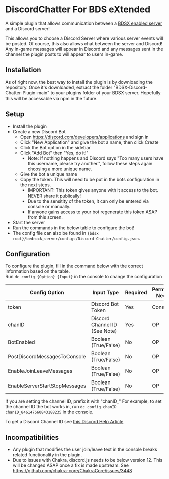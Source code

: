 
# DiscordChatter For BDS eXtended

A simple plugin that allows communication between a [BDSX enabled server](https://github.com/bdsx/bdsx) and a Discord server!  

This allows you to choose a Discord Server where various server events will be posted.
Of course, this also allows chat between the server and Discord! Any in-game messages will appear in Discord and any messages sent in the channel the plugin posts to will appear to users in-game.

## Installation

As of right now, the best way to install the plugin is by downloading the repository.
Once it's downloaded, extract the folder "BDSX-Discord-Chatter-Plugin-main" to your plugins folder of your BDSX server.
Hopefully this will be accessable via npm in the future.

## Setup

- Install the plugin
- Create a new Discord Bot
  - Open <https://discord.com/developers/applications> and sign in
  - Click "New Application" and give the bot a name, then click Create
  - Click the Bot option in the sidebar
  - Click "Add Bot" then "Yes, do it!"
    - Note: If nothing happens and Discord says "Too many users have this username, please try another.", follow these steps again choosing a more unique name.
  - Give the bot a unique name
  - Copy the token. This will need to be put in the bots configuration in the next steps.
    - IMPORTANT: This token gives anyone with it access to the bot. NEVER share it publically!
    - Due to the sensitity of the token, it can only be entered via console or manually.
    - If anyone gains access to your bot regenerate this token ASAP from this screen.
- Start the server
- Run the commands in the below table to configure the bot!
- The config file can also be found in `{bdsx root}/bedrock_server/configs/Discord-Chatter/config.json`.

## Configuration

To configure the plugin, fill in the command below with the correct information based on the table.  
Run `dc config {Option} {Input}` in the console to change the configuration

| Config Option                 | Input Type                    | Required                      | Permission Needed             |
| ----------------------------- | ----------------------------- | ----------------------------- | ----------------------------- |
| token                         | Discord Bot Token             | Yes                           | Console                       |
| chanID                        | Discord Channel ID (See Note) | Yes                           | OP                            |
| BotEnabled                    | Boolean (True/False)          | No                            | OP                            |
| PostDiscordMessagesToConsole  | Boolean (True/False)          | No                            | OP                            |
| EnableJoinLeaveMessages       | Boolean (True/False)          | No                            | OP                            |
| EnableServerStartStopMessages | Boolean (True/False)          | No                            | OP                            |

If you are setting the channel ID, prefix it with "chanID_"
For example, to set the channel ID the bot works in, run `dc config chanID chanID_846147660843188235` in the console.

To get a Discord Channel ID see [this Discord Help Article](https://support.discord.com/hc/en-us/articles/206346498-Where-can-I-find-my-User-Server-Message-ID-)

## Incompatibilities

- Any plugin that modifies the user join/leave text in the console breaks related functionality in the plugin.
- Due to issues with Chakra, discord.js needs to be below version 12. This will be changed ASAP once a fix is made upstream. See https://github.com/chakra-core/ChakraCore/issues/3448
